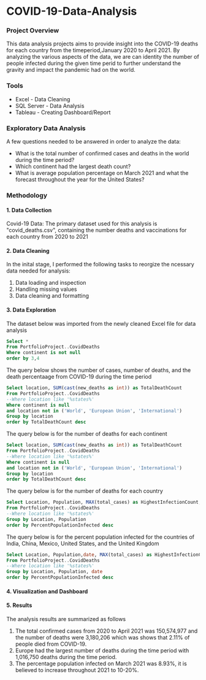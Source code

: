 # COVID-19-Data-Analysis

### Project Overview

This data analysis projects aims to provide insight into the COVID-19 deaths for each country from the timeperiod,January 2020 to April 2021.
By analyzing the various aspects of the data, we are can identity the number of people infected during the given time perid to further understand the gravity and impact the pandemic had on the world.


### Tools

- Excel - Data Cleaning
- SQL Server - Data Analysis
- Tableau - Creating Dashboard/Report


 ### Exploratory Data Analysis
 
 A few questions needed to be answered in order to analyze the data:
 - What is the total number of confirmed cases and deaths in the world during the time period?
 - Which continent had the largest death count?
 - What is average population percentage on March 2021 and what the forecast throughout the year for the United States?


### Methodology


#### 1. Data Collection

Covid-19 Data: The primary dataset used for this analysis is "covid_deaths.csv", containing the number deaths and vaccinations for each country from 2020 to 2021


#### 2. Data Cleaning

In the inital stage, I performed the following tasks to reorgize the ncessary data needed for analysis:
1. Data loading and inspection
2. Handling missing values
3. Data cleaning and formatting


#### 3. Data Exploration

The dataset below was imported from the newly cleaned Excel file for data analysis
```sql
Select *
From PortfolioProject..CovidDeaths
Where continent is not null 
order by 3,4
```

The query below shows the number of cases, number of deaths, and the death percentaage from COVID-19 during the time period

```sql
Select location, SUM(cast(new_deaths as int)) as TotalDeathCount
From PortfolioProject..CovidDeaths
--Where location like '%states%'
Where continent is null 
and location not in ('World', 'European Union', 'International')
Group by location
order by TotalDeathCount desc
```


The query below is for the number of deaths for each continent

```sql
Select location, SUM(cast(new_deaths as int)) as TotalDeathCount
From PortfolioProject..CovidDeaths
--Where location like '%states%'
Where continent is null 
and location not in ('World', 'European Union', 'International')
Group by location
order by TotalDeathCount desc
```


The query below is for the number of deaths for each country

```sql
Select Location, Population, MAX(total_cases) as HighestInfectionCount,  Max((total_cases/population))*100 as PercentPopulationInfected
From PortfolioProject..CovidDeaths
--Where location like '%states%'
Group by Location, Population
order by PercentPopulationInfected desc
```


The query below is for the percent population infected for the countries of India, China, Mexico, United States, and the United Kingdom

```sql
Select Location, Population,date, MAX(total_cases) as HighestInfectionCount,  Max((total_cases/population))*100 as PercentPopulationInfected
From PortfolioProject..CovidDeaths
--Where location like '%states%'
Group by Location, Population, date
order by PercentPopulationInfected desc
```


#### 4. Visualization and Dashboard




#### 5. Results

 The analysis results are summarized as follows
 1. The total confirmed cases from 2020 to April 2021 was 150,574,977 and the number of deaths were 3,180,206 which was shows that 2.11% of people died from COVID-19.
 2. Europe had the largest number of deaths during the time period with 1,016,750 deaths during the time period.
 3. The percentage population infected on March 2021 was 8.93%, it is believed to increase throughout 2021 to 10-20%.


 
